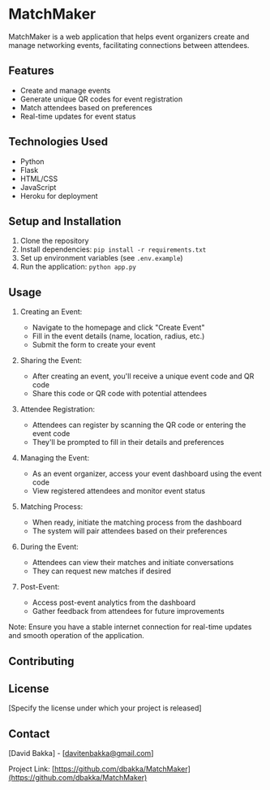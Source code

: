 # MatchMaker

MatchMaker is a web application that helps event organizers create and manage networking events, facilitating connections between attendees.

## Features

- Create and manage events
- Generate unique QR codes for event registration
- Match attendees based on preferences
- Real-time updates for event status

## Technologies Used

- Python
- Flask
- HTML/CSS
- JavaScript
- Heroku for deployment

## Setup and Installation

1. Clone the repository
2. Install dependencies: `pip install -r requirements.txt`
3. Set up environment variables (see `.env.example`)
4. Run the application: `python app.py`

## Usage

1. Creating an Event:
   - Navigate to the homepage and click "Create Event"
   - Fill in the event details (name, location, radius, etc.)
   - Submit the form to create your event

2. Sharing the Event:
   - After creating an event, you'll receive a unique event code and QR code
   - Share this code or QR code with potential attendees

3. Attendee Registration:
   - Attendees can register by scanning the QR code or entering the event code
   - They'll be prompted to fill in their details and preferences

4. Managing the Event:
   - As an event organizer, access your event dashboard using the event code
   - View registered attendees and monitor event status

5. Matching Process:
   - When ready, initiate the matching process from the dashboard
   - The system will pair attendees based on their preferences

6. During the Event:
   - Attendees can view their matches and initiate conversations
   - They can request new matches if desired

7. Post-Event:
   - Access post-event analytics from the dashboard
   - Gather feedback from attendees for future improvements

Note: Ensure you have a stable internet connection for real-time updates and smooth operation of the application.

## Contributing


## License

[Specify the license under which your project is released]

## Contact

[David Bakka] - [davitenbakka@gmail.com]

Project Link: [https://github.com/dbakka/MatchMaker](https://github.com/dbakka/MatchMaker)
